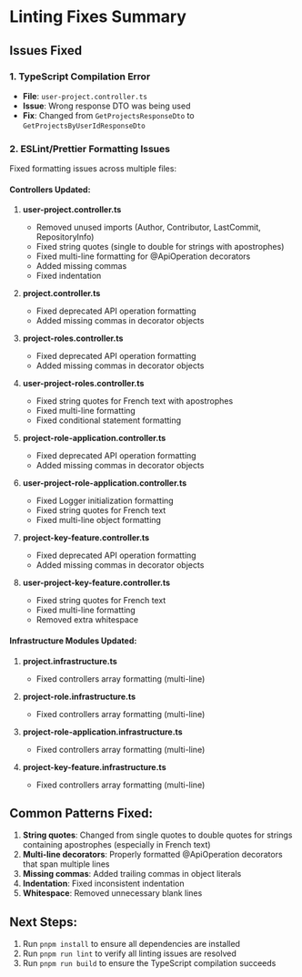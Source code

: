 # Linting Fixes Summary

## Issues Fixed

### 1. TypeScript Compilation Error
- **File**: `user-project.controller.ts`
- **Issue**: Wrong response DTO was being used
- **Fix**: Changed from `GetProjectsResponseDto` to `GetProjectsByUserIdResponseDto`

### 2. ESLint/Prettier Formatting Issues
Fixed formatting issues across multiple files:

#### Controllers Updated:
1. **user-project.controller.ts**
   - Removed unused imports (Author, Contributor, LastCommit, RepositoryInfo)
   - Fixed string quotes (single to double for strings with apostrophes)
   - Fixed multi-line formatting for @ApiOperation decorators
   - Added missing commas
   - Fixed indentation

2. **project.controller.ts**
   - Fixed deprecated API operation formatting
   - Added missing commas in decorator objects

3. **project-roles.controller.ts**
   - Fixed deprecated API operation formatting
   - Added missing commas in decorator objects

4. **user-project-roles.controller.ts**
   - Fixed string quotes for French text with apostrophes
   - Fixed multi-line formatting
   - Fixed conditional statement formatting

5. **project-role-application.controller.ts**
   - Fixed deprecated API operation formatting
   - Added missing commas in decorator objects

6. **user-project-role-application.controller.ts**
   - Fixed Logger initialization formatting
   - Fixed string quotes for French text
   - Fixed multi-line object formatting

7. **project-key-feature.controller.ts**
   - Fixed deprecated API operation formatting
   - Added missing commas in decorator objects

8. **user-project-key-feature.controller.ts**
   - Fixed string quotes for French text
   - Fixed multi-line formatting
   - Removed extra whitespace

#### Infrastructure Modules Updated:
1. **project.infrastructure.ts**
   - Fixed controllers array formatting (multi-line)

2. **project-role.infrastructure.ts**
   - Fixed controllers array formatting (multi-line)

3. **project-role-application.infrastructure.ts**
   - Fixed controllers array formatting (multi-line)

4. **project-key-feature.infrastructure.ts**
   - Fixed controllers array formatting (multi-line)

## Common Patterns Fixed:
1. **String quotes**: Changed from single quotes to double quotes for strings containing apostrophes (especially in French text)
2. **Multi-line decorators**: Properly formatted @ApiOperation decorators that span multiple lines
3. **Missing commas**: Added trailing commas in object literals
4. **Indentation**: Fixed inconsistent indentation
5. **Whitespace**: Removed unnecessary blank lines

## Next Steps:
1. Run `pnpm install` to ensure all dependencies are installed
2. Run `pnpm run lint` to verify all linting issues are resolved
3. Run `pnpm run build` to ensure the TypeScript compilation succeeds